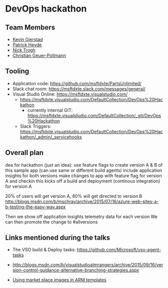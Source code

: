 # DevOps hackathon

## Team Members

- [Kevin Gjerstad](mailto:kevingj) 
- [Patrick Heyde](mailto:pheyde)
- [Nick Trogh](mailto:nicktrog)
- [Christian Geuer-Pollmann](mailto:chgeuer)

## Tooling

- Application code: https://github.com/msftdxte/PartsUnlimited/
- Slack chat room: https://msftdxte.slack.com/messages/general/	
- Visual Studio Online: https://msftdxte.visualstudio.com/
	- https://msftdxte.visualstudio.com/DefaultCollection/DevOps%20Hackathon
		- currently internal GIT: https://msftdxte.visualstudio.com/DefaultCollection/_git/DevOps%20Hackathon
	- Slack Triggers: https://msftdxte.visualstudio.com/DefaultCollection/DevOps%20Hackathon/_admin/_servicehooks



## Overall plan

dea for hackathon (just an idea): 
use feature flags to create version A & B of this sample app (can use same or different build agents)
include application insights for both versions
make changes to app with feature flag for version A and checkin
this kicks off a build and deployment (continous integration) for version A

20% of users will get version A, 80% will get directed to version B
http://blogs.msdn.com/b/mschray/archive/2015/07/16/azure-web-sites-a-b-testing-the-easy-way.aspx

Then we show off application insights telemetry data for each version
We can then promote the change to #allversions  







## Links mentioned during the talks

- The VSO build & Deploy tasks: https://github.com/Microsoft/vso-agent-tasks
- http://blogs.msdn.com/b/visualstudioalmrangers/archive/2015/09/16/version-control-guidance-alternative-branching-strategies.aspx


- [Using market place images in ARM templates](https://github.com/chgeuer/polopoly-on-azure/blob/master/ARM/polopoly-on-azure/Templates/LinuxVirtualMachine.json#L376)
